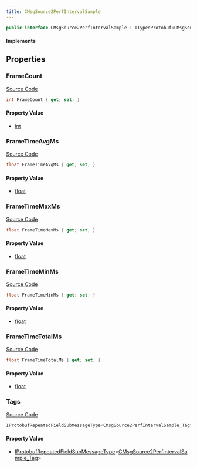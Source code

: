 ```yaml
---
title: CMsgSource2PerfIntervalSample
---
```


```csharp
public interface CMsgSource2PerfIntervalSample : ITypedProtobuf<CMsgSource2PerfIntervalSample>, INativeHandle
```

#### Implements

## Properties

### FrameCount

[Source Code](https://github.com/swiftly-solution/swiftlys2/blob/beta/managed/src/SwiftlyS2.Generated/Protobufs/Interfaces/CMsgSource2PerfIntervalSample.cs#L22)

```csharp
int FrameCount { get; set; }
```

#### Property Value

- [int](https://learn.microsoft.com/dotnet/api/system.int32)

### FrameTimeAvgMs

[Source Code](https://github.com/swiftly-solution/swiftlys2/blob/beta/managed/src/SwiftlyS2.Generated/Protobufs/Interfaces/CMsgSource2PerfIntervalSample.cs#L16)

```csharp
float FrameTimeAvgMs { get; set; }
```

#### Property Value

- [float](https://learn.microsoft.com/dotnet/api/system.single)

### FrameTimeMaxMs

[Source Code](https://github.com/swiftly-solution/swiftlys2/blob/beta/managed/src/SwiftlyS2.Generated/Protobufs/Interfaces/CMsgSource2PerfIntervalSample.cs#L13)

```csharp
float FrameTimeMaxMs { get; set; }
```

#### Property Value

- [float](https://learn.microsoft.com/dotnet/api/system.single)

### FrameTimeMinMs

[Source Code](https://github.com/swiftly-solution/swiftlys2/blob/beta/managed/src/SwiftlyS2.Generated/Protobufs/Interfaces/CMsgSource2PerfIntervalSample.cs#L19)

```csharp
float FrameTimeMinMs { get; set; }
```

#### Property Value

- [float](https://learn.microsoft.com/dotnet/api/system.single)

### FrameTimeTotalMs

[Source Code](https://github.com/swiftly-solution/swiftlys2/blob/beta/managed/src/SwiftlyS2.Generated/Protobufs/Interfaces/CMsgSource2PerfIntervalSample.cs#L25)

```csharp
float FrameTimeTotalMs { get; set; }
```

#### Property Value

- [float](https://learn.microsoft.com/dotnet/api/system.single)

### Tags

[Source Code](https://github.com/swiftly-solution/swiftlys2/blob/beta/managed/src/SwiftlyS2.Generated/Protobufs/Interfaces/CMsgSource2PerfIntervalSample.cs#L28)

```csharp
IProtobufRepeatedFieldSubMessageType<CMsgSource2PerfIntervalSample_Tag> Tags { get; }
```

#### Property Value

- [IProtobufRepeatedFieldSubMessageType](/docs/api/shared/netmessages/iprotobufrepeatedfieldsubmessagetype-1)<[CMsgSource2PerfIntervalSample_Tag](/docs/api/shared/protobufdefinitions/cmsgsource2perfintervalsample_tag)>

